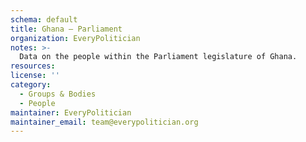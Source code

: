 ```yaml
---
schema: default
title: Ghana — Parliament
organization: EveryPolitician
notes: >-
  Data on the people within the Parliament legislature of Ghana.
resources:
license: ''
category:
  - Groups & Bodies
  - People
maintainer: EveryPolitician
maintainer_email: team@everypolitician.org
---
```

